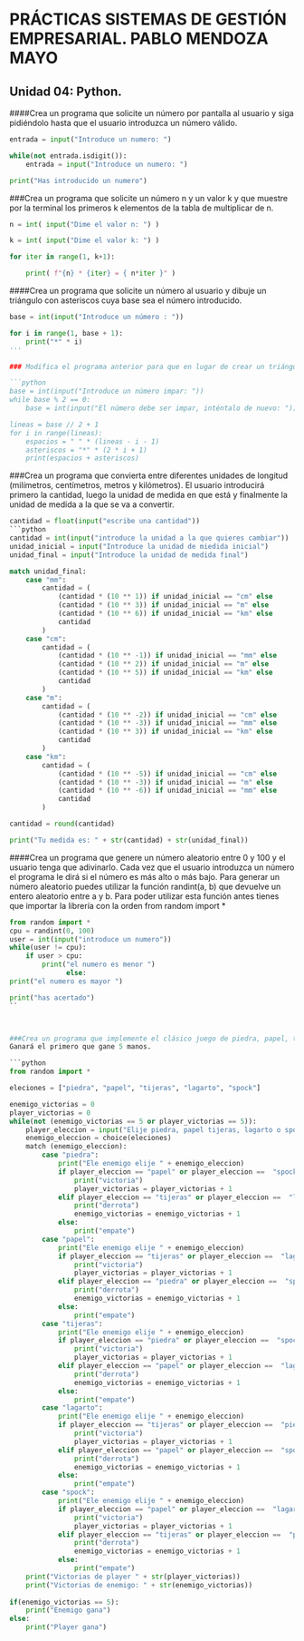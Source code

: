 # PRÁCTICAS SISTEMAS DE GESTIÓN EMPRESARIAL. PABLO MENDOZA MAYO

## Unidad 04: Python.


####Crea un programa que solicite un número por pantalla al usuario y siga pidiéndolo hasta que el usuario introduzca un número válido.


```python
entrada = input("Introduce un numero: ")

while(not entrada.isdigit()):
    entrada = input("Introduce un numero: ")

print("Has introducido un numero")
```

###Crea un programa que solicite un número n y un valor k y que muestre por la terminal los primeros k elementos de la tabla de multiplicar de n.

```python
n = int( input("Dime el valor n: ") )

k = int( input("Dime el valor k: ") )

for iter in range(1, k+1):

    print( f"{n} * {iter} = { n*iter }" )
```

####Crea un programa que solicite un número al usuario y dibuje un triángulo con asteriscos cuya base sea el número introducido.

```python
base = int(input("Introduce un número : "))

for i in range(1, base + 1):
    print("*" * i)
'''

### Modifica el programa anterior para que en lugar de crear un triángulo cree una pirámide. Si el usuario introduce un número par se lo volverá a pedir hasta que introduzca un número impar.

```python
base = int(input("Introduce un número impar: "))
while base % 2 == 0:   
    base = int(input("El número debe ser impar, inténtalo de nuevo: "))

lineas = base // 2 + 1   
for i in range(lineas):
    espacios = " " * (lineas - i - 1)         
    asteriscos = "*" * (2 * i + 1)           
    print(espacios + asteriscos)

```

###Crea un programa que convierta entre diferentes unidades de longitud (milímetros, centímetros, metros y kilómetros). El usuario introducirá primero la cantidad, luego la unidad de medida en que está y finalmente la unidad de medida a la que se va a convertir.

```python
cantidad = float(input("escribe una cantidad"))
```python
cantidad = int(input("introduce la unidad a la que quieres cambiar"))
unidad_inicial = input("Introduce la unidad de miedida inicial")
unidad_final = input("Introduce la unidad de medida final")

match unidad_final:
    case "mm":
        cantidad = (
            (cantidad * (10 ** 1)) if unidad_inicial == "cm" else
            (cantidad * (10 ** 3)) if unidad_inicial == "m" else
            (cantidad * (10 ** 6)) if unidad_inicial == "km" else
            cantidad
        )
    case "cm":
        cantidad = (
            (cantidad * (10 ** -1)) if unidad_inicial == "mm" else
            (cantidad * (10 ** 2)) if unidad_inicial == "m" else
            (cantidad * (10 ** 5)) if unidad_inicial == "km" else
            cantidad
        )
    case "m":
        cantidad = (
            (cantidad * (10 ** -2)) if unidad_inicial == "cm" else
            (cantidad * (10 ** -3)) if unidad_inicial == "mm" else
            (cantidad * (10 ** 3)) if unidad_inicial == "km" else
            cantidad
        )
    case "km":
        cantidad = (
            (cantidad * (10 ** -5)) if unidad_inicial == "cm" else
            (cantidad * (10 ** -3)) if unidad_inicial == "m" else
            (cantidad * (10 ** -6)) if unidad_inicial == "mm" else
            cantidad
        )

cantidad = round(cantidad)

print("Tu medida es: " + str(cantidad) + str(unidad_final))

```

####Crea un programa que genere un número aleatorio entre 0 y 100 y el usuario tenga que adivinarlo. Cada vez que el usuario introduzca un número el programa le dirá si el número es más alto o más bajo. Para generar un número aleatorio puedes utilizar la función randint(a, b) que devuelve un entero aleatorio entre a y b. Para poder utilizar esta función antes tienes que importar la librería con la orden from random import *

```python
from random import *
cpu = randint(0, 100)
user = int(input("introduce un numero"))
while(user != cpu):
    if user > cpu:
        print("el numero es menor ")
              else:
print("el numero es mayor ")

print("has acertado")
``



###Crea un programa que implemente el clásico juego de piedra, papel, tijeras, lagarto y spock.
Ganará el primero que gane 5 manos.

```python
from random import *

eleciones = ["piedra", "papel", "tijeras", "lagarto", "spock"]

enemigo_victorias = 0
player_victorias = 0
while(not (enemigo_victorias == 5 or player_victorias == 5)):
    player_eleccion = input("Elije piedra, papel tijeras, lagarto o spock: ")
    enemigo_eleccion = choice(eleciones)
    match (enemigo_eleccion):
        case "piedra":
            print("Ele enemigo elije " + enemigo_eleccion)
            if player_eleccion == "papel" or player_eleccion ==  "spock":
                print("victoria")
                player_victorias = player_victorias + 1
            elif player_eleccion == "tijeras" or player_eleccion ==  "lagarto":
                print("derrota")
                enemigo_victorias = enemigo_victorias + 1
            else:
                print("empate")
        case "papel":
            print("Ele enemigo elije " + enemigo_eleccion)
            if player_eleccion == "tijeras" or player_eleccion ==  "lagarto":
                print("victoria")
                player_victorias = player_victorias + 1
            elif player_eleccion == "piedra" or player_eleccion ==  "spock":
                print("derrota")
                enemigo_victorias = enemigo_victorias + 1
            else:
                print("empate")
        case "tijeras":
            print("Ele enemigo elije " + enemigo_eleccion)
            if player_eleccion == "piedra" or player_eleccion ==  "spock":
                print("victoria")
                player_victorias = player_victorias + 1
            elif player_eleccion == "papel" or player_eleccion ==  "lagarto":
                print("derrota")
                enemigo_victorias = enemigo_victorias + 1
            else:
                print("empate")
        case "lagarto":
            print("Ele enemigo elije " + enemigo_eleccion)
            if player_eleccion == "tijeras" or player_eleccion ==  "piedra":
                print("victoria")
                player_victorias = player_victorias + 1
            elif player_eleccion == "papel" or player_eleccion ==  "spock":
                print("derrota")
                enemigo_victorias = enemigo_victorias + 1
            else:
                print("empate")
        case "spock":
            print("Ele enemigo elije " + enemigo_eleccion)
            if player_eleccion == "papel" or player_eleccion ==  "lagarto":
                print("victoria")
                player_victorias = player_victorias + 1
            elif player_eleccion == "tijeras" or player_eleccion ==  "piedra":
                print("derrota")
                enemigo_victorias = enemigo_victorias + 1
            else:
                print("empate")
    print("Victorias de player " + str(player_victorias))
    print("Victorias de enemigo: " + str(enemigo_victorias))
        
if(enemigo_victorias == 5):
    print("Enemigo gana")
else:
    print("Player gana")
```


